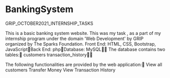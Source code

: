 # BankingSystem
GRIP_OCTOBER2021_INTERNSHIP_TASKS

This is a basic banking system website. This was my task , as a part of my internship program under the domain 'Web Development' by GRIP organized by The Sparks Foundation.
Front End: HTML, CSS, Bootstrap, JavaScriptBack End: phpDatabase: MySQL
The database contains two tables:
customers
transaction_history

The following functionalities are provided by the web application:
View all customers
Transfer Money
View Transaction History

